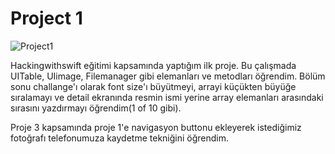 # Project 1 

![Project1](https://i.hizliresim.com/7m5erfe.gif)


Hackingwithswift eğitimi kapsamında yaptığım ilk proje. Bu çalışmada UITable, UIimage, Filemanager gibi elemanları ve metodları öğrendim.
Bölüm sonu challange'ı olarak font size'ı büyütmeyi, arrayi küçükten büyüğe sıralamayı ve detail ekranında resmin ismi yerine array elemanları arasındaki
sırasını yazdırmayı öğrendim(1 of 10 gibi).


Proje 3 kapsamında proje 1'e navigasyon buttonu ekleyerek istediğimiz fotoğrafı telefonumuza kaydetme tekniğini öğrendim.
